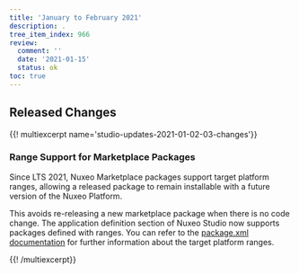 ```yaml
---
title: 'January to February 2021'
description: .
tree_item_index: 966
review:
  comment: ''
  date: '2021-01-15'
  status: ok
toc: true
---
```


## Released Changes

{{! multiexcerpt name='studio-updates-2021-01-02-03-changes'}}

### Range Support for Marketplace Packages

Since LTS 2021, Nuxeo Marketplace packages support target platform ranges, allowing a released package to remain installable with a future version of the Nuxeo Platform.

This avoids re-releasing a new marketplace package when there is no code change. The application definition section of Nuxeo Studio now supports packages defined with ranges. You can refer to the [package.xml documentation](https://doc.nuxeo.com/nxdoc/next/package-manifest/) for further information about the target platform ranges.

{{! /multiexcerpt}}
